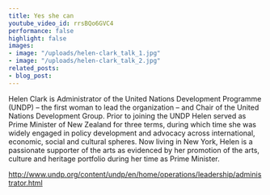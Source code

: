 ```yaml
---
title: Yes she can
youtube_video_id: rrsBQo6GVC4
performance: false
highlight: false
images:
- image: "/uploads/helen-clark_talk_1.jpg"
- image: "/uploads/helen-clark_talk_2.jpg"
related_posts:
- blog_post: 
---
```


Helen Clark is Administrator of the United Nations Development Programme (UNDP) – the first woman to lead the organization – and Chair of the United Nations Development Group. Prior to joining the UNDP Helen served as Prime Minister of New Zealand for three terms, during which time she was widely engaged in policy development and advocacy across international, economic, social and cultural spheres. Now living in New York, Helen is a passionate supporter of the arts as evidenced by her promotion of the arts, culture and heritage portfolio during her time as Prime Minister.

http://www.undp.org/content/undp/en/home/operations/leadership/administrator.html
